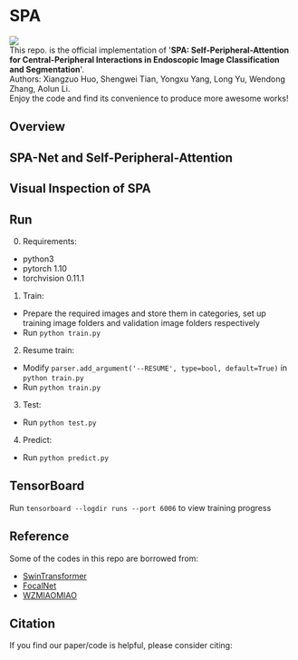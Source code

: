 # SPA
![](https://img.shields.io/github/license/huoxiangzuo/SPA)  
This repo. is the official implementation of '**SPA: Self-Peripheral-Attention for Central-Peripheral Interactions in Endoscopic Image Classification and Segmentation**'.   
Authors: Xiangzuo Huo, Shengwei Tian, Yongxu Yang, Long Yu, Wendong Zhang, Aolun Li.  
Enjoy the code and find its convenience to produce more awesome works!

## Overview
<!-- <img width="1395" alt="figure1" src="https://user-images.githubusercontent.com/57312968/191570017-34f30c13-9d8e-4776-a118-de968aebdb19.png" width="80%"> -->

## SPA-Net and Self-Peripheral-Attention
<!-- <img width="1424" alt="figure2s" src="https://user-images.githubusercontent.com/57312968/191570496-c62e04dc-8baf-4b01-a6ba-03c24c5a744d.png" width="70%"> -->

## Visual Inspection of SPA
<!-- <img src="https://user-images.githubusercontent.com/57312968/191570242-4425944d-4017-45c6-a3f7-f977376766a2.png" width="75%"> -->

## Run
0. Requirements:
* python3
* pytorch 1.10
* torchvision 0.11.1
1. Train:
* Prepare the required images and store them in categories, set up training image folders and validation image folders respectively
* Run `python train.py`
2. Resume train:
* Modify `parser.add_argument('--RESUME', type=bool, default=True)` in `python train.py`
* Run `python train.py`
3. Test:
* Run `python test.py`
4. Predict:
* Run `python predict.py`

## TensorBoard
Run `tensorboard --logdir runs --port 6006` to view training progress

## Reference
Some of the codes in this repo are borrowed from:  
* [SwinTransformer](https://github.com/microsoft/Swin-Transformer)  
* [FocalNet](https://github.com/microsoft/FocalNet) 
* [WZMIAOMIAO](https://github.com/WZMIAOMIAO/deep-learning-for-image-processing)

## Citation

If you find our paper/code is helpful, please consider citing:

```bibtex

```


